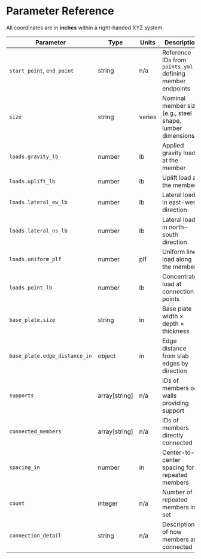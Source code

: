 # Parameter Reference

All coordinates are in **inches** within a right-handed XYZ system.

| Parameter | Type | Units | Description |
|-----------|------|-------|-------------|
| `start_point`, `end_point` | string | n/a | Reference IDs from `points.yml` defining member endpoints |
| `size` | string | varies | Nominal member size (e.g., steel shape, lumber dimensions) |
| `loads.gravity_lb` | number | lb | Applied gravity load at the member |
| `loads.uplift_lb` | number | lb | Uplift load at the member |
| `loads.lateral_ew_lb` | number | lb | Lateral load in east-west direction |
| `loads.lateral_ns_lb` | number | lb | Lateral load in north-south direction |
| `loads.uniform_plf` | number | plf | Uniform line load along the member |
| `loads.point_lb` | number | lb | Concentrated load at connection points |
| `base_plate.size` | string | in | Base plate width × depth × thickness |
| `base_plate.edge_distance_in` | object | in | Edge distance from slab edges by direction |
| `supports` | array[string] | n/a | IDs of members or walls providing support |
| `connected_members` | array[string] | n/a | IDs of members directly connected |
| `spacing_in` | number | in | Center-to-center spacing for repeated members |
| `count` | integer | n/a | Number of repeated members in a set |
| `connection_detail` | string | n/a | Description of how members are connected |
